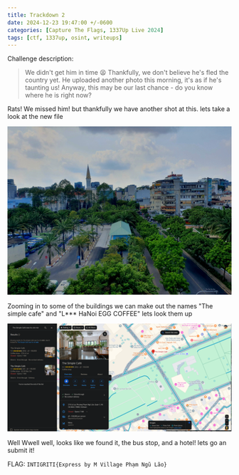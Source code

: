```yaml
---
title: Trackdown 2
date: 2024-12-23 19:47:00 +/-0600
categories: [Capture The Flags, 1337Up Live 2024]
tags: [ctf, 1337up, osint, writeups]
---
```


Challenge description:

> We didn't get him in time 😫 Thankfully, we don't believe he's fled the country yet. He uploaded another photo this morning, it's as if he's taunting us! Anyway, this may be our last chance - do you know where he is right now?

Rats! We missed him! but thankfully we have another shot at this. lets take a look at the new file

![](/assets/img/1337up-2024/trackdown2/trackdown2.jpg)

Zooming in to some of the buildings we can make out the names "The simple cafe" and "L*** HaNoi EGG COFFEE" lets look them up

![](/assets/img/1337up-2024/trackdown2/image1.png) 

Well Wwell well, looks like we found it, the bus stop, and a hotel! lets go an submit it!

FLAG: `INTIGRITI{Express by M Village Phạm Ngũ Lão}`
